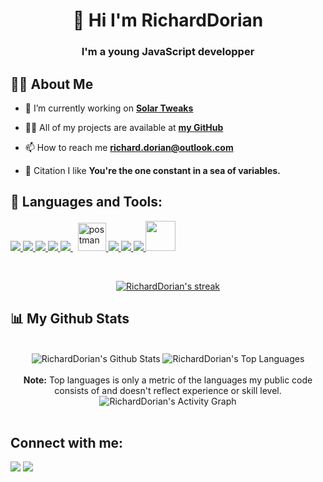 <h1 align="center">👋 Hi I'm RichardDorian</h1>
<h3 align="center">I'm a young JavaScript developper</h3>


## 🙋‍♂️ About Me

- 🔭 I’m currently working on **[Solar Tweaks](https://github.com/Solar-Tweaks)**

- 👨‍💻 All of my projects are available at **[my GitHub](https://github.com/RichardDorian)**

- 📫 How to reach me **richard.dorian@outlook.com**

- 💬 Citation I like **You're the one constant in a sea of variables.**

## 🚀 Languages and Tools:

<p align="left"> 
    <a href="https://developer.mozilla.org/en-US/docs/Web/JavaScript" target="_blank"> <img src="https://img.icons8.com/color/48/000000/javascript.png"/> </a> 
    <a href="https://www.w3.org/html/" target="_blank"> <img src="https://img.icons8.com/color/48/000000/html-5.png"/> </a> 
    <a href="https://www.w3schools.com/css/" target="_blank"> <img src="https://img.icons8.com/color/48/000000/css3.png"/> </a> 
    <a href="https://www.python.org" target="_blank"> <img src="https://img.icons8.com/color/48/000000/python.png"/> </a> 
    <a style="padding-right:8px;" href="https://nodejs.org" target="_blank"> <img src="https://img.icons8.com/color/48/000000/nodejs.png"/>
    <a href="https://postman.com" target="_blank"> <img src="https://www.vectorlogo.zone/logos/getpostman/getpostman-icon.svg" alt="postman" width="45" height="45"/> </a>   
    <a href="https://git-scm.com/" target="_blank"> <img src="https://img.icons8.com/color/48/000000/git.png"/> </a> 
    <a href="https://www.typescriptlang.org/" target="_blank"> <img src="https://img.icons8.com/color/48/000000/typescript.png"/> </a> 
    <a href="https://vuejs.org/" target="_blank"> <img src="https://img.icons8.com/color/48/000000/vue-js.png"/> </a> 
    <a href="https://www.electronjs.org/" target="_blank"> <img width="48px" src="https://upload.wikimedia.org/wikipedia/commons/thumb/9/91/Electron_Software_Framework_Logo.svg/1200px-Electron_Software_Framework_Logo.svg.png"/> </a> 
</p>

<br/>

<p align="center">
    <a href="https://github.com/RichardDorian/github-readme-streak-stats">
        <img title="🔥 Get streak stats for your profile at git.io/streak-stats" alt="RichardDorian's streak" src="https://github-readme-streak-stats.herokuapp.com/?user=RichardDorian&theme=black-ice&hide_border=true&stroke=0000&background=060A0CD0"/>
    </a>
</p>

## 📊 My Github Stats
<p align="center">
<br/>
<a><img alt="RichardDorian's Github Stats" src="https://github-readme-stats.vercel.app/api?username=RichardDorian&show_icons=true&count_private=true&theme=react&hide_border=true&bg_color=0D1117" /></a>
<a><img alt="RichardDorian's Top Languages" src="https://github-readme-stats.vercel.app/api/top-langs/?username=RichardDorian&langs_count=8&count_private=true&layout=compact&theme=react&hide_border=true&bg_color=0D1117" /></a>
<br/>
<br/>
<b>Note:</b> Top languages is only a metric of the languages my public code consists of and doesn't reflect experience or skill level.
<a><img alt="RichardDorian's Activity Graph" src="https://activity-graph.herokuapp.com/graph?username=RichardDorian&bg_color=0D1117&color=5BCDEC&line=5BCDEC&point=FFFFFF&hide_border=true" /></a>
<br/>
<br/>
<p/>

## Connect with me:
<p align="left">

<a href = "https://www.youtube.com/channel/UCXRhlF3x02Sc8hgWnCMXnTQ"><img src="https://img.icons8.com/color/48/000000/youtube-play.png"/></a>
<a href = "https:/discord.gg/SolarTweaks"><img src="https://img.icons8.com/fluency/48/000000/discord-logo.png"/></a>

</p>
